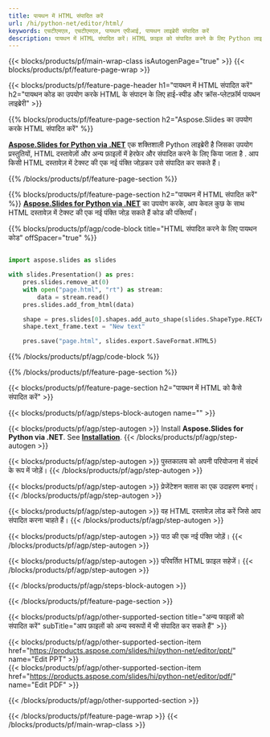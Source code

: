 ```yaml
---
title: पायथन में HTML संपादित करें
url: /hi/python-net/editor/html/
keywords: एचटीएमएल, एचटीएमएल, पायथन एपीआई, पायथन लाइब्रेरी संपादित करें
description: पायथन में HTML संपादित करें। HTML फ़ाइल को संपादित करने के लिए Python लाइब्रेरी API का उपयोग करें
---
```


{{< blocks/products/pf/main-wrap-class isAutogenPage="true" >}}
{{< blocks/products/pf/feature-page-wrap >}}

{{< blocks/products/pf/feature-page-header h1="पायथन में HTML संपादित करें" h2="पायथन कोड का उपयोग करके HTML के संपादन के लिए हाई-स्पीड और क्रॉस-प्लेटफ़ॉर्म पायथन लाइब्रेरी" >}}

{{% blocks/products/pf/feature-page-section h2="Aspose.Slides का उपयोग करके HTML संपादित करें" %}}

[**Aspose.Slides for Python via .NET**](https://products.aspose.com/slides/hi/python-net/) एक शक्तिशाली Python लाइब्रेरी है जिसका उपयोग प्रस्तुतियों, HTML दस्तावेज़ों और अन्य फ़ाइलों में हेरफेर और संपादित करने के लिए किया जाता है . आप किसी HTML दस्तावेज़ में टेक्स्ट की एक नई पंक्ति जोड़कर उसे संपादित कर सकते हैं। 

{{% /blocks/products/pf/feature-page-section %}}




{{% blocks/products/pf/feature-page-section  h2="पायथन में HTML संपादित करें" %}}
[**Aspose.Slides for Python via .NET**](https://products.aspose.com/slides/hi/python-net/) का उपयोग करके, आप केवल कुछ के साथ HTML दस्तावेज़ में टेक्स्ट की एक नई पंक्ति जोड़ सकते हैं कोड की पंक्तियाँ।

{{% blocks/products/pf/agp/code-block title="HTML संपादित करने के लिए पायथन कोड" offSpacer="true" %}}
```python

import aspose.slides as slides

with slides.Presentation() as pres:
    pres.slides.remove_at(0)
    with open("page.html", "rt") as stream:
        data = stream.read()
    pres.slides.add_from_html(data)

    shape = pres.slides[0].shapes.add_auto_shape(slides.ShapeType.RECTANGLE, 10, 10, 100, 50)
    shape.text_frame.text = "New text"

    pres.save("page.html", slides.export.SaveFormat.HTML5)
```
{{% /blocks/products/pf/agp/code-block %}}

{{% /blocks/products/pf/feature-page-section %}}




{{< blocks/products/pf/feature-page-section  h2="पायथन में HTML को कैसे संपादित करें" >}}


{{< blocks/products/pf/agp/steps-block-autogen name="" >}}


{{< blocks/products/pf/agp/step-autogen >}}
Install **Aspose.Slides for Python via .NET**. See [**Installation**](https://docs.aspose.com/slides/python-net/installation/).
{{< /blocks/products/pf/agp/step-autogen >}}

{{< blocks/products/pf/agp/step-autogen >}}
पुस्तकालय को अपनी परियोजना में संदर्भ के रूप में जोड़ें।
{{< /blocks/products/pf/agp/step-autogen >}}

{{< blocks/products/pf/agp/step-autogen >}}
प्रेजेंटेशन क्लास का एक उदाहरण बनाएं।
{{< /blocks/products/pf/agp/step-autogen >}}

{{< blocks/products/pf/agp/step-autogen >}}
वह HTML दस्तावेज़ लोड करें जिसे आप संपादित करना चाहते हैं।
{{< /blocks/products/pf/agp/step-autogen >}}

{{< blocks/products/pf/agp/step-autogen >}}
पाठ की एक नई पंक्ति जोड़ें।
{{< /blocks/products/pf/agp/step-autogen >}}

{{< blocks/products/pf/agp/step-autogen >}}
परिवर्तित HTML फ़ाइल सहेजें।
{{< /blocks/products/pf/agp/step-autogen >}}


{{< /blocks/products/pf/agp/steps-block-autogen >}}


{{< /blocks/products/pf/feature-page-section >}}




{{< blocks/products/pf/agp/other-supported-section title="अन्य फाइलों को संपादित करें" subTitle="आप फ़ाइलों को अन्य स्वरूपों में भी संपादित कर सकते हैं" >}}

{{< blocks/products/pf/agp/other-supported-section-item href="https://products.aspose.com/slides/hi/python-net/editor/ppt/" name="Edit PPT" >}}    
{{< blocks/products/pf/agp/other-supported-section-item href="https://products.aspose.com/slides/hi/python-net/editor/pdf/" name="Edit PDF" >}}  



{{< /blocks/products/pf/agp/other-supported-section >}}

{{< /blocks/products/pf/feature-page-wrap >}}
{{< /blocks/products/pf/main-wrap-class >}}